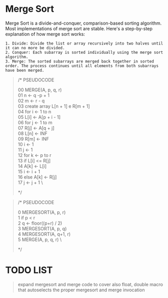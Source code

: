 # Merge Sort
Merge Sort is a divide-and-conquer, comparison-based sorting algorithm.
Most implementations of merge sort are stable.
Here's a step-by-step explanation of how merge sort works:

    1. Divide: Divide the list or array recursively into two halves until it can no more be divided.
    2. Conquer: Each subarray is sorted individually using the merge sort algorithm.
    3. Merge: The sorted subarrays are merged back together in sorted order. The process continues until all elements from both subarrays have been merged.

<blockquote>
/* PSEUDOCODE

00    MERGE(A, p, q, r) \
01        n ← q -p + 1 \
02        m ← r - q \
03        create array L[n + 1] e R[m + 1] \
04        for i ← 1 to n \
05            L[i] ← A[p + i - 1] \
06        for j ← 1 to m \
07            R[j] ← A[q + j] \
08        L[n] ← INF \
09        R[m] ← INF \
10        i ← 1 \
11        j ← 1 \
12        for k ← p to r \
13            if L[i] <= R[j] \
14                A[k] ← L[i] \
15                i ← i + 1 \
16            else A[k] ← R[j] \
17                j ← j + 1 \

*/
</blockquote>

<blockquote>
/* PSEUDOCODE

0    MERGESORT(A, p, r) \
1        if p < r \
2            q ← floor((p+r) / 2) \
3            MERGESORT(A, p, q) \
4            MERGESORT(A, q+1, r) \
5            MERGE(A, p, q, r) \

*/
</blockquote>

# TODO LIST

> expand mergesort and merge code to cover also float, double
> macro that autoselects the proper mergesort and merge invocation